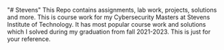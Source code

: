 "# Stevens" 
This Repo contains assignments, lab work, projects, solutions and more. This is course work for my Cybersecurity Masters at Stevens Institute of Technology. It has most popular course work and solutions which I solved during my graduation from fall 2021-2023. This is just for your reference.
